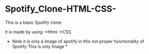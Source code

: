 # Spotify_Clone-HTML-CSS-

This is a basic Spotify clone 

it is made by using 
  ->Html
  ->CSS
  
* Note it is only a Image of spotify in this not proper functionality of Spotify This is only Image *
  
